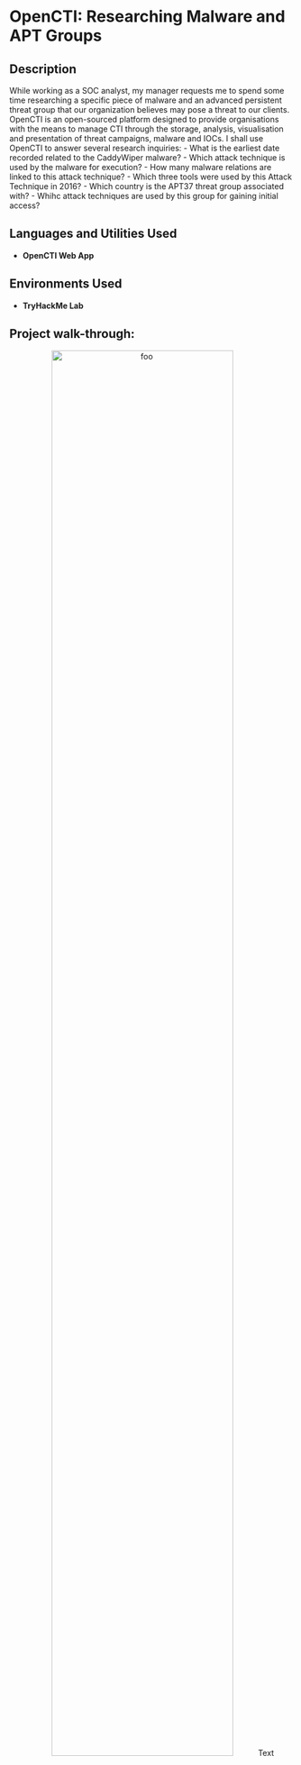<h1>OpenCTI: Researching Malware and APT Groups</h1>

<h2>Description</h2>
While working as a SOC analyst, my manager requests me to spend some time researching a specific piece of malware and an advanced persistent threat group that our organization believes may pose a threat to our clients. OpenCTI is an open-sourced platform designed to provide organisations with the means to manage CTI through the storage, analysis, visualisation and presentation of threat campaigns, malware and IOCs. I shall use OpenCTI to answer several research inquiries:
- What is the earliest date recorded related to the CaddyWiper malware?
- Which attack technique is used by the malware for execution?
- How many malware relations are linked to this attack technique?
- Which three tools were used by this Attack Technique in 2016?
- Which country is the APT37 threat group associated with?
- Whihc attack techniques are used by this group for gaining initial access?

<br />

<h2>Languages and Utilities Used</h2>

- <b>OpenCTI Web App</b> 

<h2>Environments Used </h2>

- <b>TryHackMe Lab</b> 

<h2>Project walk-through:</h2>

<p align="center">


<img src="https://i.imgur.com/Ul1sxzR.png" height="80%" width="80%" alt="foo"/>
Text
<br />
<br />


</p>
